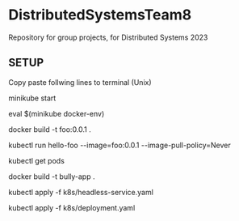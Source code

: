 # DistributedSystemsTeam8
Repository for group projects, for Distributed Systems 2023

## SETUP
Copy paste follwing lines to terminal (Unix)

minikube start


eval $(minikube docker-env)


docker build -t foo:0.0.1 .


kubectl run hello-foo --image=foo:0.0.1 --image-pull-policy=Never


kubectl get pods


docker build -t bully-app .


kubectl apply -f k8s/headless-service.yaml


kubectl apply -f k8s/deployment.yaml
